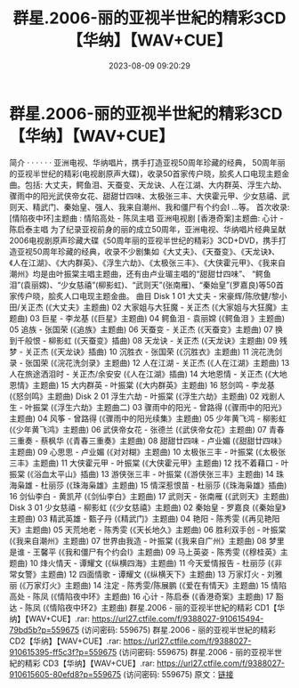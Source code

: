 ﻿---
title: 群星.2006-丽的亚视半世紀的精彩3CD【华纳】【WAV+CUE】
date: 2023-08-09 09:20:29
categories: WAV车载音乐、镜像
tags: 华语中文
---
# 群星.2006-丽的亚视半世紀的精彩3CD【华纳】【WAV+CUE】

简介 · · · · · ·
亚洲电视、华纳唱片，携手打造亚视50周年珍藏的经典，
50周年丽的亚视半世纪的精彩(电视剧原声大碟)，收录50首家传户晓，脍炙人口电现主题金曲。包括:
大丈夫，鳄鱼泪、天蚕变、天龙诀、人在江湖、大内群英、浮生六劫、骤雨中的阳光武侠帝女花、甜甜廿四味、太极张三丰、大侠霍元甲、少女慈禧、武则天、精武门、秦始皇、强人、我来自潮州、我和僵尸有个约会I
…等。
首次收录: [情陷夜中环]主题曲 : 情陷高处 - 陈凤主唱
亚洲电视剧 [香港奇案]主题曲: 心计 -陈启泰主唱
为了纪录亚视前身的丽的成立50周年，亚洲电视、华纳唱片经典呈献2006电视剧原声珍藏大碟《50周年丽的亚视半世纪的精彩》3CD+DVD，携手打造亚视50周年珍藏的经典，收录不少剧集如《大丈夫》、《天蚕变》、《天龙诀》、《人在江湖》、《大内群英》、《浮生六劫》、《太极张三丰》、《大侠霍元甲》、《我来自潮州》均是由叶振棠主唱主题曲，还有由卢业瑂主唱的“甜甜廿四味”、
“鳄鱼泪”(袁丽嫦)、“少女慈禧”(柳影虹)、“武则天”(张南雁)、“秦始皇”(罗嘉良)等50首家传户晓，脍炙人口电现主题金曲。
曲目
Disk 1
01 大丈夫 - 宋豪辉/陈欣健/黎小田/关正杰 (《大丈夫》主题曲)
02 大家姐与大狂魔 - 关正杰 (《大家姐与大狂魔》主题曲)
03 巨星 - 李龙基 (《巨星》主题曲)
04 鳄鱼泪 - 袁丽嫦 (《鳄鱼泪 》主题曲)
05 追族 - 张国荣 (《追族》主题曲)
06 天蚕变 - 关正杰 (《天蚕变》主题曲)
07 换到千般恨 - 柳影虹 (《天蚕变》插曲)
08 天龙诀 - 关正杰 (《天龙诀》主题曲)
09 残梦 - 关正杰 (《天龙诀》插曲)
10 沉胜衣 - 张国荣 (《沉胜衣》主题曲)
11 浣花洗剑录 - 张国荣 (《浣花洗剑录》主题曲)
12 人在江湖 - 关正杰 (《人在江湖》主题曲)
13 人在旅途洒泪时 - 关正杰/余安安 (《人在江湖》插曲)
14 大地恩情 - 关正杰 (《大地恩情》主题曲)
15 大内群英 - 叶振棠 (《大内群英》主题曲)
16 怒剑鸣 - 李龙基 (《怒剑鸣》主题曲)
Disk 2
01 浮生六劫 - 叶振棠 (《浮生六劫》主题曲)
02 戏剧人生 - 叶振棠 (《浮生六劫》主题曲二)
03 骤雨中的阳光 - 曾路得 (《骤雨中的阳光》主题曲)
04 风筝 - 曾路得 (《骤雨中的阳光续集》主题曲)
05 少年黄飞鸿 - 柳影虹 (《少年黄飞鸿》主题曲)
06 武侠帝女花 - 张德兰 (《武侠帝女花》主题曲)
07 青春三重奏 - 蔡枫华 (《青春三重奏》主题曲)
08 甜甜廿四味 - 卢业媚 (《甜甜廿四味》主题曲)
09 心思思 - 卢业媚 (《对对糊》主题曲)
10 太极张三丰 - 叶振棠 (《太极张三丰》主题曲)
11 大侠霍元甲 - 叶振棠 (《大侠霍元甲》主题曲)
12 找不着藉口 - 叶振棠 (《浴血太平山》插曲)
13 游侠张三丰 - 叶振棠 (《游侠张三丰》主题曲)
14 珠海枭雄 - 杜丽莎 (《珠海枭雄》主题曲)
15 情深惹恨苗 - 杜丽莎 (《珠海枭雄》插曲)
16 剑仙李白 - 黄凯芹 (《剑仙李白》主题曲)
17 武则天 - 张南雁 (《武则天》主题曲)
Disk 3
01 少女慈禧 - 柳影虹 (《少女慈禧》主题曲)
02 秦始皇 - 罗嘉良 (《秦始皇》主题曲)
03 精武英雄 - 甄子丹 (《精武门》主题曲)
04 艳阳 - 陈秀雯 (《再见艳阳天》主题曲)
05 天荒地老 - 陈秀雯 (《天长地久》主题曲)
06 胜利双手创 - 叶振棠 (《我来自潮州》主题曲)
07 世界由我造 - 叶振棠 (《我来自广州》主题曲)
08 梦里是谁 - 王馨平 (《我和僵尸有个约会I》主题曲)
09 马上英姿 - 陈秀雯 (《穆桂英》主题曲)
10 烽火情天 - 谭耀文 (《纵横四海》主题曲)
11 今天爱情报告 - 杜丽莎 (《非常女警》主题曲)
12 四面情歌 - 谭耀文 (《纵横天下》主题曲)
13 万家灯火 - 刘雅丽 (《万家灯火》主题曲)
14 注定 - 陈秀雯/陈展鹏 (《爱在有情天》主题曲)
15 情陷高处 - 陈凤 (《情陷夜中环》主题曲)
16 心计 - 陈启泰 (《香港奇案》主题曲)
17 豁达 - 陈凤 (《情陷夜中环2》主题曲)
群星.2006 - 丽的亚视半世紀的精彩 CD1【华纳】【WAV+CUE】.rar: https://url27.ctfile.com/f/9388027-910615494-79bd5b?p=559675
(访问密码: 559675)
群星.2006 - 丽的亚视半世紀的精彩 CD2【华纳】【WAV+CUE】.rar: https://url27.ctfile.com/f/9388027-910615395-ff5c3f?p=559675
(访问密码: 559675)
群星.2006 - 丽的亚视半世紀的精彩 CD3【华纳】【WAV+CUE】.rar: https://url27.ctfile.com/f/9388027-910615605-80efd8?p=559675
(访问密码: 559675)
原文：[链接](https://blog.sina.com.cn/s/blog_1647c7e760103130m.html)